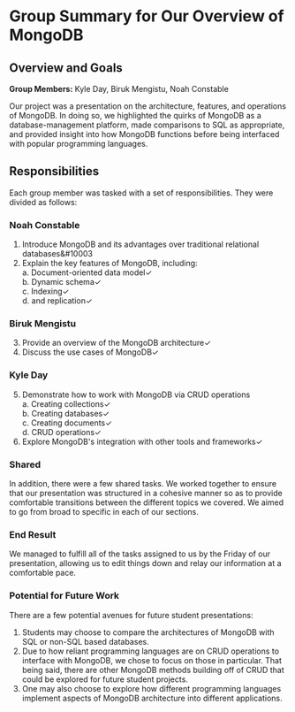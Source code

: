 # Group Summary for Our Overview of MongoDB

## Overview and Goals
__Group Members:__ Kyle Day, Biruk Mengistu, Noah Constable

Our project was a presentation on the architecture, features, and operations of MongoDB. In doing so, we highlighted the quirks of MongoDB as a database-management platform, made comparisons to SQL as appropriate, and provided insight into how MongoDB functions before being interfaced with popular programming languages.

## Responsibilities
Each group member was tasked with a set of responsibilities. They were divided as follows:

### Noah Constable

1.  Introduce MongoDB and its advantages over traditional relational databases&#10003
2.  Explain the key features of MongoDB, including:<br>
   a. Document-oriented data model&#10003;<br>
   b. Dynamic schema&#10003;<br>
   c. Indexing&#10003;<br> 
   d. and replication&#10003;

### Biruk Mengistu

3.  Provide an overview of the MongoDB architecture&#10003;
4.  Discuss the use cases of MongoDB&#10003;

### Kyle Day

5.  Demonstrate how to work with MongoDB via CRUD operations<br>
    a. Creating collections&#10003;<br>
    b. Creating databases&#10003;<br>
    c. Creating documents&#10003;<br>
    d. CRUD operations&#10003;
6.  Explore MongoDB's integration with other tools and frameworks&#10003;

### Shared
In addition, there were a few shared tasks. We worked together to ensure that our presentation was structured in a cohesive manner so as to provide comfortable transitions between the different topics we covered. We aimed to go from broad to specific in each of our sections.

### End Result
We managed to fulfill all of the tasks assigned to us by the Friday of our presentation, allowing us to edit things down and relay our information at a comfortable pace.

### Potential for Future Work
There are a few potential avenues for future student presentations:
1. Students may choose to compare the architectures of MongoDB with SQL or non-SQL based databases.
2. Due to how reliant programming languages are on CRUD operations to interface with MongoDB, we chose to focus on those in particular. That being said, there are other MongoDB methods building off of CRUD that could be explored for future student projects.
3. One may also choose to explore how different programming languages implement aspects of MongoDB architecture into different applications.
